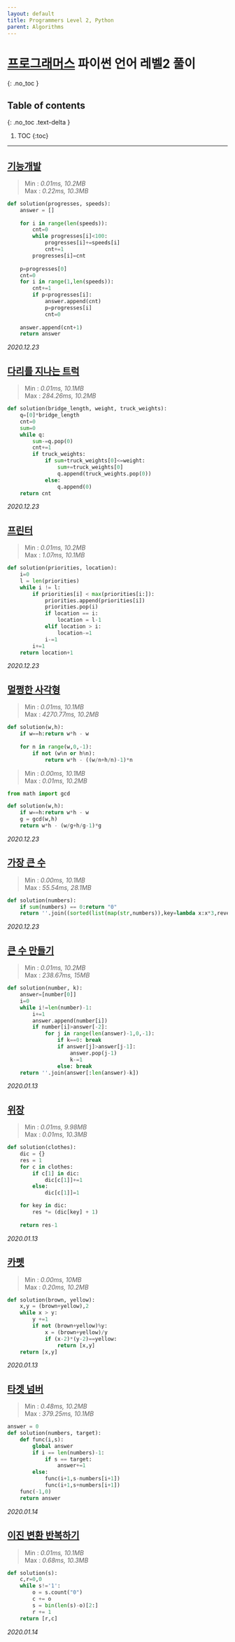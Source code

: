 ```yaml
---
layout: default
title: Programmers Level 2, Python
parent: Algorithms
---
```


# [프로그래머스](https://programmers.co.kr/learn/challenges?tab=all_challenges) __파이썬__ 언어 레벨2 풀이

{: .no_toc }

## Table of contents

{: .no_toc .text-delta }

1. TOC
{:toc}

---

## [기능개발](https://programmers.co.kr/learn/courses/30/lessons/42586)

> Min : *0.01ms, 10.2MB*   
> Max : *0.22ms, 10.3MB*

```python
def solution(progresses, speeds):
    answer = []
    
    for i in range(len(speeds)):
        cnt=0
        while progresses[i]<100:
            progresses[i]+=speeds[i]
            cnt+=1
        progresses[i]=cnt
    
    p=progresses[0]
    cnt=0
    for i in range(1,len(speeds)):
        cnt+=1
        if p<progresses[i]:
            answer.append(cnt)
            p=progresses[i]
            cnt=0
        
    answer.append(cnt+1)
    return answer
```

*2020.12.23*



## [다리를 지나는 트럭](https://programmers.co.kr/learn/courses/30/lessons/42583)

> Min : *0.01ms, 10.1MB*   
> Max : *284.26ms, 10.2MB*

```python
def solution(bridge_length, weight, truck_weights):
    q=[0]*bridge_length
    cnt=0
    sum=0
    while q:
        sum-=q.pop(0)
        cnt+=1
        if truck_weights:
            if sum+truck_weights[0]<=weight:
                sum+=truck_weights[0]
                q.append(truck_weights.pop(0))
            else:
                q.append(0)
    return cnt
```

*2020.12.23*



## [프린터](https://programmers.co.kr/learn/courses/30/lessons/42587)

> Min : *0.01ms, 10.2MB*   
> Max : *1.07ms, 10.1MB*

```python
def solution(priorities, location):
    i=0
    l = len(priorities)
    while i != l:
        if priorities[i] < max(priorities[i:]):
            priorities.append(priorities[i])
            priorities.pop(i)
            if location == i:
                location = l-1
            elif location > i:
                location-=1
            i-=1
        i+=1
    return location+1
```

*2020.12.23*



## [멀쩡한 사각형](https://programmers.co.kr/learn/courses/30/lessons/62048)

> Min : *0.01ms, 10.1MB*   
> Max : *4270.77ms, 10.2MB*

```python
def solution(w,h):
    if w==h:return w*h - w
    
    for n in range(w,0,-1):
        if not (w%n or h%n):
            return w*h - ((w/n+h/n)-1)*n
```

> Min : *0.00ms, 10.1MB*   
> Max : *0.01ms, 10.2MB*

```python
from math import gcd

def solution(w,h):
    if w==h:return w*h - w
    g = gcd(w,h)
    return w*h - (w/g+h/g-1)*g
```

*2020.12.23*



## [가장 큰 수](https://programmers.co.kr/learn/courses/30/lessons/42746)

> Min : *0.00ms, 10.1MB*   
> Max : *55.54ms, 28.1MB*

```python
def solution(numbers):
    if sum(numbers) == 0:return "0"
    return ''.join((sorted(list(map(str,numbers)),key=lambda x:x*3,reverse=True)))
```

*2020.12.23*



## [큰 수 만들기](https://programmers.co.kr/learn/courses/30/lessons/42883)

> Min : *0.01ms, 10.2MB*  
> Max : *238.67ms, 15MB*

```python
def solution(number, k):
    answer=[number[0]]
    i=0
    while i!=len(number)-1:
        i+=1
        answer.append(number[i])
        if number[i]>answer[-2]:
            for j in range(len(answer)-1,0,-1):
                if k==0: break
                if answer[j]>answer[j-1]:
                    answer.pop(j-1)
                    k-=1
                else: break
    return ''.join(answer[:len(answer)-k])
```

*2020.01.13*



## [위장](https://programmers.co.kr/learn/courses/30/lessons/42578)

> Min : *0.01ms, 9.98MB*  
> Max : *0.01ms, 10.3MB*

```python
def solution(clothes):
    dic = {}
    res = 1
    for c in clothes:
        if c[1] in dic:
            dic[c[1]]+=1
        else:
            dic[c[1]]=1

    for key in dic:
        res *= (dic[key] + 1)
        
    return res-1
```

*2020.01.13*



## [카펫](https://programmers.co.kr/learn/courses/30/lessons/42842)

> Min : *0.00ms, 10MB*  
> Max : *0.20ms, 10.2MB*

```python
def solution(brown, yellow):
    x,y = (brown+yellow),2
    while x > y:
        y +=1
        if not (brown+yellow)%y:
            x = (brown+yellow)/y
            if (x-2)*(y-2)==yellow:
                return [x,y]
    return [x,y]
```

*2020.01.13*


## [타겟 넘버](https://programmers.co.kr/learn/courses/30/lessons/43165)

> Min : *0.48ms, 10.2MB*  
> Max : *379.25ms, 10.1MB*

```python
answer = 0
def solution(numbers, target):
    def func(i,s):
        global answer
        if i == len(numbers)-1:
            if s == target:
                answer+=1
        else:
            func(i+1,s-numbers[i+1])
            func(i+1,s+numbers[i+1])
    func(-1,0)
    return answer 
```

*2020.01.14*


## [이진 변환 반복하기](https://programmers.co.kr/learn/courses/30/lessons/70129)

> Min : *0.01ms, 10.1MB*  
> Max : *0.68ms, 10.3MB*

```python
def solution(s):
    c,r=0,0
    while s!='1':
        o = s.count("0")
        c += o
        s = bin(len(s)-o)[2:]
        r += 1
    return [r,c]
```

*2020.01.14*
